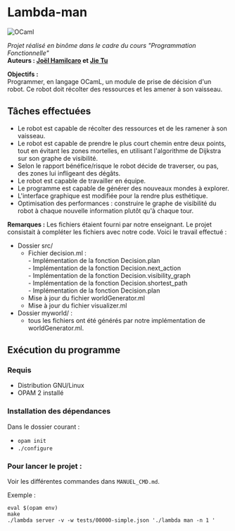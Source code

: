 # Lambda-man

<img alt="OCaml" src="https://img.shields.io/badge/OCaml%20-EC6813.svg?&style=flat-square&logo=ocaml&logoColor=white"/>    

*Projet réalisé en binôme dans le cadre du cours "Programmation Fonctionnelle"*   
**Auteurs : [Joël Hamilcaro](https://github.com/Joel-Hamilcaro/) et [Jie Tu](https://github.com/jie-tu)**   


**Objectifs :**   
Programmer, en langage OCamL, un module de prise de décision d'un robot. Ce robot doit récolter des ressources et les amener à son vaisseau.

## Tâches effectuées

- Le robot est capable de récolter des ressources et de les ramener à son vaisseau.
- Le robot est capable de prendre le plus court chemin entre deux points, tout en évitant les zones mortelles, en utilisant l'algorithme de Dijkstra sur son graphe de visibilité.
- Selon le rapport bénéfice/risque le robot décide de traverser, ou pas, des zones lui infligeant des dégâts.
- Le robot est capable de travailler en équipe.
- Le programme est capable de générer des nouveaux mondes à explorer.
- L'interface graphique est modifiée pour la rendre plus esthétique.
- Optimisation des performances : construire le graphe de visibilité du robot à chaque nouvelle information plutôt qu'à chaque tour.

**Remarques :**
Les fichiers étaient fourni par notre enseignant. Le projet consistait à compléter les fichiers avec notre code. Voici le travail effectué :
- Dossier src/     
   - Fichier decision.ml :  
               - Implémentation de la fonction Decision.plan   
               - Implémentation de la fonction Decision.next_action  
               - Implémentation de la fonction Decision.visibility_graph   
               - Implémentation de la fonction Decision.shortest_path   
               - Implémentation de la fonction Decision.plan   
   - Mise à jour du fichier worldGenerator.ml    
   - Mise à jour du fichier visualizer.ml    
- Dossier myworld/ :    
   - tous les fichiers ont été générés par notre implémentation de worldGenerator.ml.    

## Exécution du programme

### Requis

- Distribution GNU/Linux
- OPAM 2 installé

### Installation des dépendances
Dans le dossier courant :
- `opam init`
- `./configure`

### Pour lancer le projet :

Voir les différentes commandes dans `MANUEL_CMD.md`.  

Exemple :  

```
eval $(opam env)
make
./lambda server -v -w tests/00000-simple.json './lambda man -n 1 '
```
